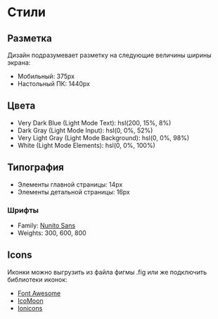 # Стили

## Разметка

Дизайн подразумевает разметку на следующие величины ширины экрана:

- Мобильный: 375px
- Настольный ПК: 1440px

## Цвета

- Very Dark Blue (Light Mode Text): hsl(200, 15%, 8%)
- Dark Gray (Light Mode Input): hsl(0, 0%, 52%)
- Very Light Gray (Light Mode Background): hsl(0, 0%, 98%)
- White (Light Mode Elements): hsl(0, 0%, 100%)

## Типография

- Элементы главной страницы: 14px
- Элементы детальной страницы: 16px

### Шрифты

- Family: [Nunito Sans](https://fonts.google.com/specimen/Nunito+Sans)
- Weights: 300, 600, 800

## Icons

Иконки можно выгрузить из файла фигмы .fig или же подключить библиотеки иконок:

- [Font Awesome](https://fontawesome.com)
- [IcoMoon](https://icomoon.io)
- [Ionicons](https://ionicons.com)
